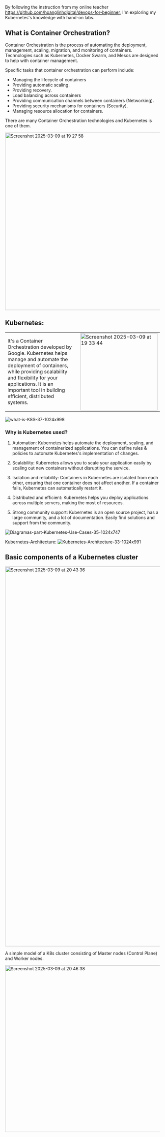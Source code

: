 By following the instruction from my online teacher https://github.com/hoanglinhdigital/devops-for-beginner, I'm exploring my Kubernetes's knowledge with hand-on labs.

## What is Container Orchestration?
Container Orchestration is the process of automating the deployment, management, scaling, migration, and monitoring of containers. Technologies such as Kubernetes, Docker Swarm, and Mesos are designed to help with container management.

Specific tasks that container orchestration can perform include:
- Managing the lifecycle of containers
- Providing automatic scaling.
- Providing recovery.
- Load balancing across containers
- Providing communication channels between containers (Networking).
- Providing security mechanisms for containers (Security).
- Managing resource allocation for containers.

There are many Container Orchestration technologies and Kubernetes is one of them.

<img width="577" alt="Screenshot 2025-03-09 at 19 27 58" src="https://github.com/user-attachments/assets/266d3973-8b72-4fec-b88c-2556d791949f" />


## Kubernetes:
|  |  |
|---|--- |  
|It's a Container Orchestration developed by Google. Kubernetes helps manage and automate the deployment of containers, while providing scalability and flexibility for your applications. It is an important tool in building efficient, distributed systems.|  <img width="251" alt="Screenshot 2025-03-09 at 19 33 44" src="https://github.com/user-attachments/assets/c2bd8806-247c-462b-9bd9-178b77857a51" />|

![what-is-K8S-37-1024x998](https://github.com/user-attachments/assets/e9ac9c02-ec5c-4174-abe1-b1977f69bcec)


### Why is Kubernetes used?

1. Automation: Kubernetes helps automate the deployment, scaling, and management of containerized applications. You can define rules & policies to automate Kubernetes's implementation of changes.

2. Scalability: Kubernetes allows you to scale your application easily by scaling out new containers without disrupting the service.

3. Isolation and reliability: Containers in Kubernetes are isolated from each other, ensuring that one container does not affect another. If a container fails, Kubernetes can automatically restart it.

4. Distributed and efficient: Kubernetes helps you deploy applications across multiple servers, making the most of resources.

5. Strong community support: Kubernetes is an open source project, has a large community, and a lot of documentation. Easily find solutions and support from the community.

![Diagramas-part-Kubernetes-Use-Cases-35-1024x747](https://github.com/user-attachments/assets/9a727538-76f3-462e-ad00-efc2e09deca8)


Kubernetes-Architecture:
![Kubernetes-Architecture-33-1024x991](https://github.com/user-attachments/assets/a9ef276a-d42b-4ed5-ae63-ef93da16de3a)


## Basic components of a Kubernetes cluster

<img width="1235" alt="Screenshot 2025-03-09 at 20 43 36" src="https://github.com/user-attachments/assets/3642703b-8264-4fcd-829e-3e316e1eff5e" />


A simple model of a K8s cluster consisting of Master nodes (Control Plane) and Worker nodes.

<img width="542" alt="Screenshot 2025-03-09 at 20 46 38" src="https://github.com/user-attachments/assets/d10e71d9-bd62-4be1-a588-ea1174f8e42f" />




